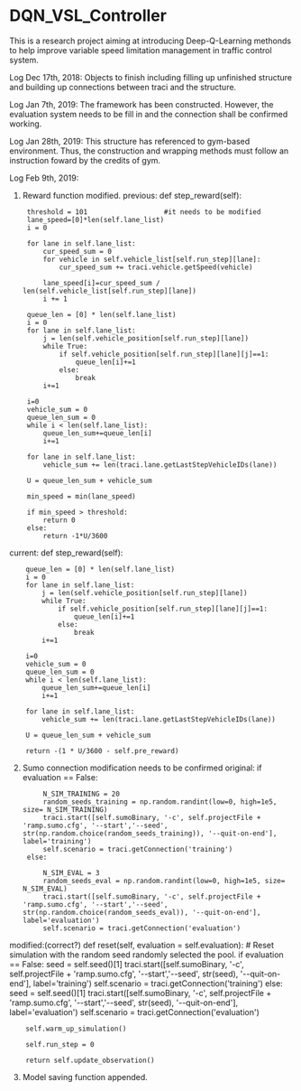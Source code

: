 # DQN_VSL_Controller
This is a research project aiming at introducing Deep-Q-Learning methonds to help improve variable speed limitation management in traffic control system.

Log Dec 17th, 2018:
Objects to finish including filling up unfinished structure and building up connections between traci and the structure.

Log Jan 7th, 2019:
The framework has been constructed. However, the evaluation system needs to be fill in and the connection shall be confirmed working.

Log Jan 28th, 2019:
This structure has referenced to gym-based environment. Thus, the construction and wrapping methods must follow an instruction foward by the credits of gym.

Log Feb 9th, 2019:
1. Reward function modified.
previous:
    def step_reward(self):

        threshold = 101                   #it needs to be modified
        lane_speed=[0]*len(self.lane_list)
        i = 0

        for lane in self.lane_list:
            cur_speed_sum = 0
            for vehicle in self.vehicle_list[self.run_step][lane]:
                cur_speed_sum += traci.vehicle.getSpeed(vehicle)

            lane_speed[i]=cur_speed_sum / len(self.vehicle_list[self.run_step][lane])
            i += 1

        queue_len = [0] * len(self.lane_list)
        i = 0
        for lane in self.lane_list:
            j = len(self.vehicle_position[self.run_step][lane])
            while True:
                if self.vehicle_position[self.run_step][lane][j]==1:
                    queue_len[i]+=1
                else:
                    break
            i+=1

        i=0
        vehicle_sum = 0
        queue_len_sum = 0
        while i < len(self.lane_list):
            queue_len_sum+=queue_len[i]
            i+=1
        
        for lane in self.lane_list:
            vehicle_sum += len(traci.lane.getLastStepVehicleIDs(lane))

        U = queue_len_sum + vehicle_sum

        min_speed = min(lane_speed)

        if min_speed > threshold:
            return 0
        else:
            return -1*U/3600

current:
    def step_reward(self):

        queue_len = [0] * len(self.lane_list)
        i = 0
        for lane in self.lane_list:
            j = len(self.vehicle_position[self.run_step][lane])
            while True:
                if self.vehicle_position[self.run_step][lane][j]==1:
                    queue_len[i]+=1
                else:
                    break
            i+=1

        i=0
        vehicle_sum = 0
        queue_len_sum = 0
        while i < len(self.lane_list):
            queue_len_sum+=queue_len[i]
            i+=1
        
        for lane in self.lane_list:
            vehicle_sum += len(traci.lane.getLastStepVehicleIDs(lane))

        U = queue_len_sum + vehicle_sum
        
        return -(1 * U/3600 - self.pre_reward)
2. Sumo connection modification needs to be confirmed
original:
        if evaluation == False:
            
            N_SIM_TRAINING = 20
            random_seeds_training = np.random.randint(low=0, high=1e5, size= N_SIM_TRAINING)
            traci.start([self.sumoBinary, '-c', self.projectFile + 'ramp.sumo.cfg', '--start','--seed', str(np.random.choice(random_seeds_training)), '--quit-on-end'], label='training')
            self.scenario = traci.getConnection('training')
        else:
            
            N_SIM_EVAL = 3
            random_seeds_eval = np.random.randint(low=0, high=1e5, size= N_SIM_EVAL)
            traci.start([self.sumoBinary, '-c', self.projectFile + 'ramp.sumo.cfg', '--start','--seed', str(np.random.choice(random_seeds_eval)), '--quit-on-end'], label='evaluation')
            self.scenario = traci.getConnection('evaluation')

modified:(correct?)
    def reset(self, evaluation = self.evaluation):
        # Reset simulation with the random seed randomly selected the pool.
        if evaluation == False:
            seed = self.seed()[1]
            traci.start([self.sumoBinary, '-c', self.projectFile + 'ramp.sumo.cfg', '--start','--seed', str(seed), '--quit-on-end'], label='training')
            self.scenario = traci.getConnection('training')
        else:
            seed = self.seed()[1]
            traci.start([self.sumoBinary, '-c', self.projectFile + 'ramp.sumo.cfg', '--start','--seed', str(seed), '--quit-on-end'], label='evaluation')
            self.scenario = traci.getConnection('evaluation')

        self.warm_up_simulation()

        self.run_step = 0

        return self.update_observation()

3. Model saving function appended.
